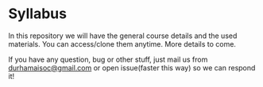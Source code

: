 # Syllabus

In this repository we will have the general course details and the used materials. You can access/clone them anytime. More details to come.

If you have any question, bug or other stuff, just mail us from durhamaisoc@gmail.com or open issue(faster this way) so we can respond it!
